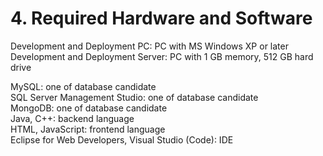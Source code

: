 # 4. Required Hardware and Software

Development and Deployment PC: PC with MS Windows XP or later\
Development and Deployment Server: PC with 1 GB memory, 512 GB hard drive

MySQL: one of database candidate\
SQL Server Management Studio: one of database candidate\
MongoDB: one of database candidate\
Java, C++: backend language\
HTML, JavaScript: frontend language\
Eclipse for Web Developers, Visual Studio (Code): IDE

